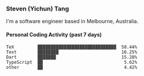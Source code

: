 ### Steven (Yichun) Tang

I'm a software engineer based in Melbourne, Australia.

#### Personal Coding Activity (past 7 days)
```
TeX         ▓▓▓▓▓▓▓▓▓▓▓▓▓▓▓▓▓▓▓▓▓▓▓▓▓▓▓▓▓▓  58.44%
Text        ▓▓▓▓▓▓▓▓                        16.25%
Dart        ▓▓▓▓▓▓▓                         15.28%
TypeScript  ▓▓                               5.62%
other       ▓▓                               4.42%
```
